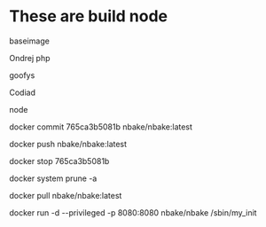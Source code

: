 # These are build node

baseimage

Ondrej
php

goofys

Codiad

node


docker commit 765ca3b5081b nbake/nbake:latest

docker push nbake/nbake:latest

docker stop 765ca3b5081b

docker system prune -a

docker pull nbake/nbake:latest

docker run -d --privileged -p 8080:8080 nbake/nbake /sbin/my_init
